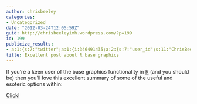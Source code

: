 ```yaml
---
author: chrisbeeley
categories:
- Uncategorized
date: "2012-03-24T12:05:59Z"
guid: http://chrisbeeleyimh.wordpress.com/?p=199
id: 199
publicize_results:
- a:1:{s:7:"twitter";a:1:{i:346491435;a:2:{s:7:"user_id";s:11:"ChrisBeeley";s:7:"post_id";s:18:"183544113923244034";}}}
title: Excellent post about R base graphics
---
```


If you’re a keen user of the base graphics functionality in [R](http://cran.r-project.org/) (and you should be) then you’ll love this excellent summary of some of the useful and esoteric options within:

[Click!](http://isomorphismes.tumblr.com/post/19688088245/base-plot-r-options-par/)